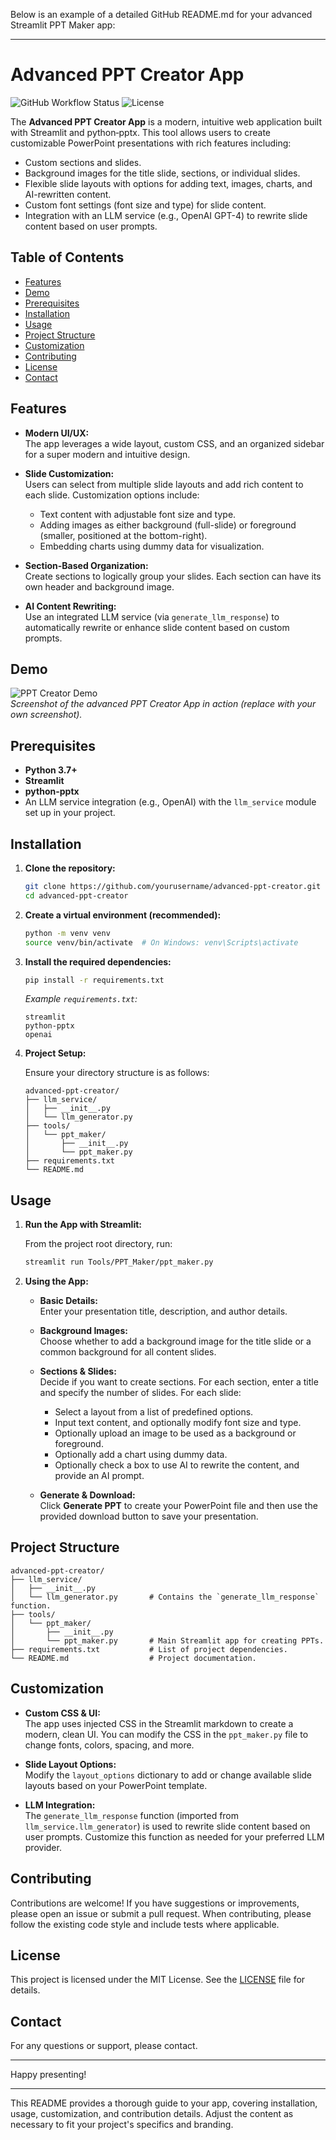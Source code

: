 Below is an example of a detailed GitHub README.md for your advanced Streamlit PPT Maker app:

---

# Advanced PPT Creator App

![GitHub Workflow Status](https://img.shields.io/badge/build-passing-brightgreen)
![License](https://img.shields.io/badge/license-MIT-blue)

The **Advanced PPT Creator App** is a modern, intuitive web application built with Streamlit and python‑pptx. This tool allows users to create customizable PowerPoint presentations with rich features including:

- Custom sections and slides.
- Background images for the title slide, sections, or individual slides.
- Flexible slide layouts with options for adding text, images, charts, and AI-rewritten content.
- Custom font settings (font size and type) for slide content.
- Integration with an LLM service (e.g., OpenAI GPT-4) to rewrite slide content based on user prompts.

## Table of Contents

- [Features](#features)
- [Demo](#demo)
- [Prerequisites](#prerequisites)
- [Installation](#installation)
- [Usage](#usage)
- [Project Structure](#project-structure)
- [Customization](#customization)
- [Contributing](#contributing)
- [License](#license)
- [Contact](#contact)

## Features

- **Modern UI/UX:**  
  The app leverages a wide layout, custom CSS, and an organized sidebar for a super modern and intuitive design.

- **Slide Customization:**  
  Users can select from multiple slide layouts and add rich content to each slide. Customization options include:
  - Text content with adjustable font size and type.
  - Adding images as either background (full-slide) or foreground (smaller, positioned at the bottom-right).
  - Embedding charts using dummy data for visualization.

- **Section-Based Organization:**  
  Create sections to logically group your slides. Each section can have its own header and background image.

- **AI Content Rewriting:**  
  Use an integrated LLM service (via `generate_llm_response`) to automatically rewrite or enhance slide content based on custom prompts.

## Demo

![PPT Creator Demo](./docs/demo_screenshot.png)  
*Screenshot of the advanced PPT Creator App in action (replace with your own screenshot).*

## Prerequisites

- **Python 3.7+**  
- **Streamlit**  
- **python-pptx**  
- An LLM service integration (e.g., OpenAI) with the `llm_service` module set up in your project.

## Installation

1. **Clone the repository:**

   ```bash
   git clone https://github.com/yourusername/advanced-ppt-creator.git
   cd advanced-ppt-creator
   ```

2. **Create a virtual environment (recommended):**

   ```bash
   python -m venv venv
   source venv/bin/activate  # On Windows: venv\Scripts\activate
   ```

3. **Install the required dependencies:**

   ```bash
   pip install -r requirements.txt
   ```

   *Example `requirements.txt`:*
   ```
   streamlit
   python-pptx
   openai
   ```

4. **Project Setup:**

   Ensure your directory structure is as follows:

   ```
   advanced-ppt-creator/
   ├── llm_service/
   │   ├── __init__.py
   │   └── llm_generator.py
   ├── tools/
   │   └── ppt_maker/
   │       ├── __init__.py
   │       └── ppt_maker.py
   ├── requirements.txt
   └── README.md
   ```

## Usage

1. **Run the App with Streamlit:**

   From the project root directory, run:

   ```bash
   streamlit run Tools/PPT_Maker/ppt_maker.py
   ```

2. **Using the App:**

   - **Basic Details:**  
     Enter your presentation title, description, and author details.

   - **Background Images:**  
     Choose whether to add a background image for the title slide or a common background for all content slides.

   - **Sections & Slides:**  
     Decide if you want to create sections. For each section, enter a title and specify the number of slides. For each slide:
       - Select a layout from a list of predefined options.
       - Input text content, and optionally modify font size and type.
       - Optionally upload an image to be used as a background or foreground.
       - Optionally add a chart using dummy data.
       - Optionally check a box to use AI to rewrite the content, and provide an AI prompt.

   - **Generate & Download:**  
     Click **Generate PPT** to create your PowerPoint file and then use the provided download button to save your presentation.

## Project Structure

```
advanced-ppt-creator/
├── llm_service/
│   ├── __init__.py
│   └── llm_generator.py       # Contains the `generate_llm_response` function.
├── tools/
│   └── ppt_maker/
│       ├── __init__.py
│       └── ppt_maker.py       # Main Streamlit app for creating PPTs.
├── requirements.txt           # List of project dependencies.
└── README.md                  # Project documentation.
```

## Customization

- **Custom CSS & UI:**  
  The app uses injected CSS in the Streamlit markdown to create a modern, clean UI. You can modify the CSS in the `ppt_maker.py` file to change fonts, colors, spacing, and more.

- **Slide Layout Options:**  
  Modify the `layout_options` dictionary to add or change available slide layouts based on your PowerPoint template.

- **LLM Integration:**  
  The `generate_llm_response` function (imported from `llm_service.llm_generator`) is used to rewrite slide content based on user prompts. Customize this function as needed for your preferred LLM provider.

## Contributing

Contributions are welcome! If you have suggestions or improvements, please open an issue or submit a pull request. When contributing, please follow the existing code style and include tests where applicable.

## License

This project is licensed under the MIT License. See the [LICENSE](LICENSE) file for details.

## Contact

For any questions or support, please contact.

---

Happy presenting!


---

This README provides a thorough guide to your app, covering installation, usage, customization, and contribution details. Adjust the content as necessary to fit your project's specifics and branding.